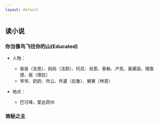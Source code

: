 ```yaml
---
layout: default
---
```


## 读小说

### 你当像鸟飞往你的山(Educated)

- 人物：
	- 爸爸（吉恩）、妈妈（法耶）、托尼、肖恩、泰勒、卢克、奥黛丽、理查德、我（塔拉）
	- 爷爷、奶奶、外公、外婆（拉鲁）、舅舅（林恩）

- 地点：
	- 巴可峰，爱达荷州

### 诡秘之主